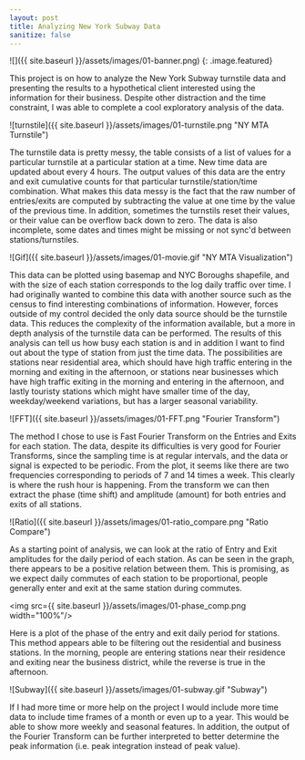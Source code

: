 ```yaml
---
layout: post
title: Analyzing New York Subway Data
sanitize: false
---
```


![]({{ site.baseurl }}/assets/images/01-banner.png)
{: .image.featured}

This project is on how to analyze the New York Subway turnstile data and presenting the results to a hypothetical client interested using the information for their business. Despite other distraction and the time constraint, I was able to complete a cool exploratory analysis of the data.

![turnstile]({{ site.baseurl }}/assets/images/01-turnstile.png "NY MTA Turnstile")

The turnstile data is pretty messy, the table consists of a list of values for a particular turnstile at a particular station at a time. New time data are updated about every 4 hours. The output values of this data are the entry and exit cumulative counts for that particular turnstile/station/time combination. What makes this data messy is the fact that the raw number of entries/exits are computed by subtracting the value at one time by the value of the previous time. In addition, sometimes the turnstils reset their values, or their value can be overflow back down to zero. The data is also incomplete, some dates and times might be missing or not sync'd between stations/turnstiles.

![Gif]({{ site.baseurl }}/assets/images/01-movie.gif "NY MTA Visualization")

This data can be plotted using basemap and NYC Boroughs shapefile, and with the size of each station corresponds to the log daily traffic over time. I had originally wanted to combine this data with another source such as the census to find interesting combinations of information. However, forces outside of my control decided the only data source should be the turnstile data. This reduces the complexity of the information available, but a more in depth analysis of the turnstile data can be performed. The results of this analysis can tell us how busy each station is and in addition I want to find out about the type of station from just the time data. The possibilities are stations near residential area, which should have high traffic entering in the morning and exiting in the afternoon, or stations near businesses which have high traffic exiting in the morning and entering in the afternoon, and lastly touristy stations which might have smaller time of the day, weekday/weekend variations, but has a larger seasonal variability.

![FFT]({{ site.baseurl }}/assets/images/01-FFT.png "Fourier Transform")

The method I chose to use is Fast Fourier Transform on the Entries and Exits for each station. The data, despite its difficulties is very good for Fourier Transforms, since the sampling time is at regular intervals, and the data or signal is expected to be periodic. From the plot, it seems like there are two frequencies corresponding to periods of 7 and 14 times a week. This clearly is where the rush hour is happening. From the transform we can then extract the phase (time shift) and amplitude (amount) for both entries and exits of all stations.

![Ratio]({{ site.baseurl }}/assets/images/01-ratio_compare.png	"Ratio Compare")

As a starting point of analysis, we can look at the ratio of Entry and Exit amplitudes for the daily period of each station. As can be seen in the graph, there appears to be a positive relation between them. This is promising, as we expect daily commutes of each station to be proportional, people generally enter and exit at the same station during commutes.

<img src={{ site.baseurl }}/assets/images/01-phase_comp.png width="100%"/>

Here is a plot of the phase of the entry and exit daily period for stations. This method appears able to be filtering out the residential and business stations. In the morning, people are entering stations near their residence and exiting near the business district, while the reverse is true in the afternoon.

![Subway]({{ site.baseurl }}/assets/images/01-subway.gif	"Subway")

If I had more time or more help on the project I would include more time data to include time frames of a month or even up to a year. This would be able to show more weekly and seasonal features. In addition, the output of the Fourier Transform can be further interpreted to better determine the peak information (i.e. peak integration instead of peak value).
